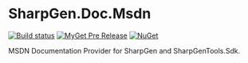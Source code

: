 # SharpGen.Doc.Msdn

[![Build status](https://ci.appveyor.com/api/projects/status/v5p50y04otj01f7g/branch/master?svg=true)](https://ci.appveyor.com/project/jkoritzinsky/sharpgen-doc-msdn/branch/master)  [![MyGet Pre Release](https://img.shields.io/myget/sharpgentools/vpre/SharpGen.Doc.Msdn.svg)](https://www.myget.org/feed/Packages/sharpgentools) [![NuGet](https://img.shields.io/nuget/v/SharpGen.Doc.Msdn.svg)](https://www.nuget.org/packages/SharpGen.Doc.Msdn.Tasks)

MSDN Documentation Provider for SharpGen and SharpGenTools.Sdk.
